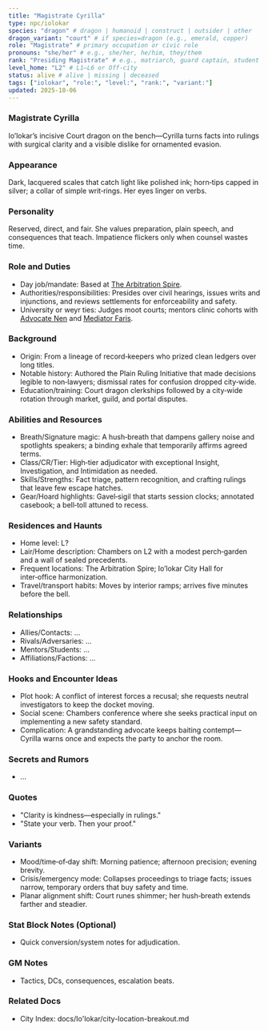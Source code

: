 ```yaml
---
title: "Magistrate Cyrilla"
type: npc/iolokar
species: "dragon" # dragon | humanoid | construct | outsider | other
dragon_variant: "court" # if species=dragon (e.g., emerald, copper)
role: "Magistrate" # primary occupation or civic role
pronouns: "she/her" # e.g., she/her, he/him, they/them
rank: "Presiding Magistrate" # e.g., matriarch, guard captain, student
level_home: "L2" # L1–L6 or Off‑city
status: alive # alive | missing | deceased
tags: ["iolokar", "role:", "level:", "rank:", "variant:"]
updated: 2025-10-06
---
```

### Magistrate Cyrilla

Io’lokar’s incisive Court dragon on the bench—Cyrilla turns facts into rulings with surgical clarity and a visible dislike for ornamented evasion.

### Appearance

Dark, lacquered scales that catch light like polished ink; horn‑tips capped in silver; a collar of simple writ‑rings. Her eyes linger on verbs.

### Personality

Reserved, direct, and fair. She values preparation, plain speech, and consequences that teach. Impatience flickers only when counsel wastes time.

### Role and Duties

- Day job/mandate: Based at [The Arbitration Spire](docs/Io'lokar/Locations/the-arbitration-spire.md).
- Authorities/responsibilities: Presides over civil hearings, issues writs and injunctions, and reviews settlements for enforceability and safety.
- University or weyr ties: Judges moot courts; mentors clinic cohorts with [Advocate Nen](advocate-nen.md) and [Mediator Faris](mediator-faris.md).

### Background

- Origin: From a lineage of record‑keepers who prized clean ledgers over long titles.
- Notable history: Authored the Plain Ruling Initiative that made decisions legible to non‑lawyers; dismissal rates for confusion dropped city‑wide.
- Education/training: Court dragon clerkships followed by a city‑wide rotation through market, guild, and portal disputes.

### Abilities and Resources

- Breath/Signature magic: A hush‑breath that dampens gallery noise and spotlights speakers; a binding exhale that temporarily affirms agreed terms.
- Class/CR/Tier: High‑tier adjudicator with exceptional Insight, Investigation, and Intimidation as needed.
- Skills/Strengths: Fact triage, pattern recognition, and crafting rulings that leave few escape hatches.
- Gear/Hoard highlights: Gavel‑sigil that starts session clocks; annotated casebook; a bell‑toll attuned to recess.

### Residences and Haunts

- Home level: L?
- Lair/Home description: Chambers on L2 with a modest perch‑garden and a wall of sealed precedents.
- Frequent locations: The Arbitration Spire; Io’lokar City Hall for inter‑office harmonization.
- Travel/transport habits: Moves by interior ramps; arrives five minutes before the bell.

### Relationships

- Allies/Contacts: ...
- Rivals/Adversaries: ...
- Mentors/Students: ...
- Affiliations/Factions: ...

### Hooks and Encounter Ideas

- Plot hook: A conflict of interest forces a recusal; she requests neutral investigators to keep the docket moving.
- Social scene: Chambers conference where she seeks practical input on implementing a new safety standard.
- Complication: A grandstanding advocate keeps baiting contempt—Cyrilla warns once and expects the party to anchor the room.

### Secrets and Rumors

- ...

### Quotes

- "Clarity is kindness—especially in rulings."
- "State your verb. Then your proof."

### Variants

- Mood/time‑of‑day shift: Morning patience; afternoon precision; evening brevity.
- Crisis/emergency mode: Collapses proceedings to triage facts; issues narrow, temporary orders that buy safety and time.
- Planar alignment shift: Court runes shimmer; her hush‑breath extends farther and steadier.

### Stat Block Notes (Optional)

- Quick conversion/system notes for adjudication.

### GM Notes

- Tactics, DCs, consequences, escalation beats.

### Related Docs

- City Index: docs/Io'lokar/city-location-breakout.md
